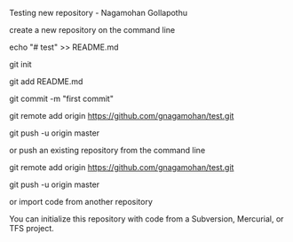 Testing new repository - Nagamohan Gollapothu 

create a new repository on the command line 

echo "# test" >> README.md 

git init 

git add README.md 

git commit -m "first commit" 

git remote add origin https://github.com/gnagamohan/test.git 

git push -u origin master 

or push an existing repository from the command line  

git remote add origin https://github.com/gnagamohan/test.git  

git push -u origin master 

or import code from another repository 

You can initialize this repository with code from a Subversion, Mercurial, or TFS project.